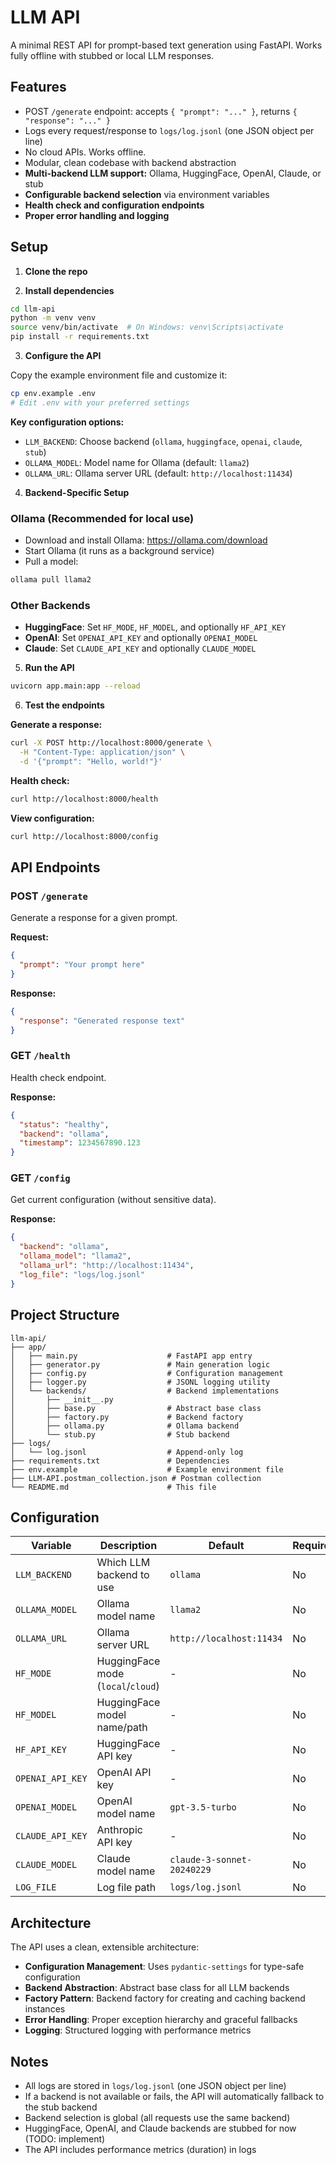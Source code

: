 # LLM API

A minimal REST API for prompt-based text generation using FastAPI. Works fully offline with stubbed or local LLM responses.

## Features
- POST `/generate` endpoint: accepts `{ "prompt": "..." }`, returns `{ "response": "..." }`
- Logs every request/response to `logs/log.jsonl` (one JSON object per line)
- No cloud APIs. Works offline.
- Modular, clean codebase with backend abstraction
- **Multi-backend LLM support:** Ollama, HuggingFace, OpenAI, Claude, or stub
- **Configurable backend selection** via environment variables
- **Health check and configuration endpoints**
- **Proper error handling and logging**

## Setup

1. **Clone the repo**

2. **Install dependencies**

```bash
cd llm-api
python -m venv venv
source venv/bin/activate  # On Windows: venv\Scripts\activate
pip install -r requirements.txt
```

3. **Configure the API**

Copy the example environment file and customize it:

```bash
cp env.example .env
# Edit .env with your preferred settings
```

**Key configuration options:**
- `LLM_BACKEND`: Choose backend (`ollama`, `huggingface`, `openai`, `claude`, `stub`)
- `OLLAMA_MODEL`: Model name for Ollama (default: `llama2`)
- `OLLAMA_URL`: Ollama server URL (default: `http://localhost:11434`)

4. **Backend-Specific Setup**

### Ollama (Recommended for local use)
- Download and install Ollama: https://ollama.com/download
- Start Ollama (it runs as a background service)
- Pull a model:

```bash
ollama pull llama2
```

### Other Backends
- **HuggingFace**: Set `HF_MODE`, `HF_MODEL`, and optionally `HF_API_KEY`
- **OpenAI**: Set `OPENAI_API_KEY` and optionally `OPENAI_MODEL`
- **Claude**: Set `CLAUDE_API_KEY` and optionally `CLAUDE_MODEL`

5. **Run the API**

```bash
uvicorn app.main:app --reload
```

6. **Test the endpoints**

**Generate a response:**
```bash
curl -X POST http://localhost:8000/generate \
  -H "Content-Type: application/json" \
  -d '{"prompt": "Hello, world!"}'
```

**Health check:**
```bash
curl http://localhost:8000/health
```

**View configuration:**
```bash
curl http://localhost:8000/config
```

## API Endpoints

### POST `/generate`
Generate a response for a given prompt.

**Request:**
```json
{
  "prompt": "Your prompt here"
}
```

**Response:**
```json
{
  "response": "Generated response text"
}
```

### GET `/health`
Health check endpoint.

**Response:**
```json
{
  "status": "healthy",
  "backend": "ollama",
  "timestamp": 1234567890.123
}
```

### GET `/config`
Get current configuration (without sensitive data).

**Response:**
```json
{
  "backend": "ollama",
  "ollama_model": "llama2",
  "ollama_url": "http://localhost:11434",
  "log_file": "logs/log.jsonl"
}
```

## Project Structure

```
llm-api/
├── app/
│   ├── main.py                    # FastAPI app entry
│   ├── generator.py               # Main generation logic
│   ├── config.py                  # Configuration management
│   ├── logger.py                  # JSONL logging utility
│   └── backends/                  # Backend implementations
│       ├── __init__.py
│       ├── base.py                # Abstract base class
│       ├── factory.py             # Backend factory
│       ├── ollama.py              # Ollama backend
│       └── stub.py                # Stub backend
├── logs/
│   └── log.jsonl                  # Append-only log
├── requirements.txt               # Dependencies
├── env.example                    # Example environment file
├── LLM-API.postman_collection.json # Postman collection
└── README.md                      # This file
```

## Configuration

| Variable | Description | Default | Required |
|----------|-------------|---------|----------|
| `LLM_BACKEND` | Which LLM backend to use | `ollama` | No |
| `OLLAMA_MODEL` | Ollama model name | `llama2` | No |
| `OLLAMA_URL` | Ollama server URL | `http://localhost:11434` | No |
| `HF_MODE` | HuggingFace mode (`local`/`cloud`) | - | No |
| `HF_MODEL` | HuggingFace model name/path | - | No |
| `HF_API_KEY` | HuggingFace API key | - | No |
| `OPENAI_API_KEY` | OpenAI API key | - | No |
| `OPENAI_MODEL` | OpenAI model name | `gpt-3.5-turbo` | No |
| `CLAUDE_API_KEY` | Anthropic API key | - | No |
| `CLAUDE_MODEL` | Claude model name | `claude-3-sonnet-20240229` | No |
| `LOG_FILE` | Log file path | `logs/log.jsonl` | No |

## Architecture

The API uses a clean, extensible architecture:

- **Configuration Management**: Uses `pydantic-settings` for type-safe configuration
- **Backend Abstraction**: Abstract base class for all LLM backends
- **Factory Pattern**: Backend factory for creating and caching backend instances
- **Error Handling**: Proper exception hierarchy and graceful fallbacks
- **Logging**: Structured logging with performance metrics

## Notes
- All logs are stored in `logs/log.jsonl` (one JSON object per line)
- If a backend is not available or fails, the API will automatically fallback to the stub backend
- Backend selection is global (all requests use the same backend)
- HuggingFace, OpenAI, and Claude backends are stubbed for now (TODO: implement)
- The API includes performance metrics (duration) in logs 